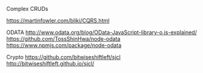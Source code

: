 





Complex CRUDs

https://martinfowler.com/bliki/CQRS.html




ODATA
http://www.odata.org/blog/OData-JavaScript-library-o.js-explained/
https://github.com/TossShinHwa/node-odata
https://www.npmjs.com/package/node-odata



Crypto
https://github.com/bitwiseshiftleft/sjcl
http://bitwiseshiftleft.github.io/sjcl/